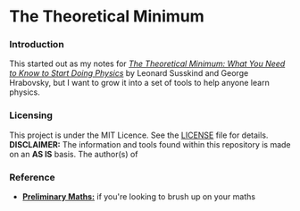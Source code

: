 # The Theoretical Minimum

### Introduction

This started out as my notes for _[The Theoretical Minimum: What You Need to Know to Start Doing Physics](https://www.amazon.com/Theoretical-Minimum-Start-Doing-Physics/dp/0465075681)_ by Leonard Susskind and George Hrabovsky, but I want to grow it into a set of tools to help anyone learn physics.

### Licensing
This project is under the MIT Licence. See the [LICENSE](LICENSE) file for details. __DISCLAIMER:__ The information and tools found within this repository is made on an __AS IS__ basis. The author(s) of

### Reference

* __[Preliminary Maths:](PreliminaryMaths.wiki)__ if you're looking to brush up on your maths 

